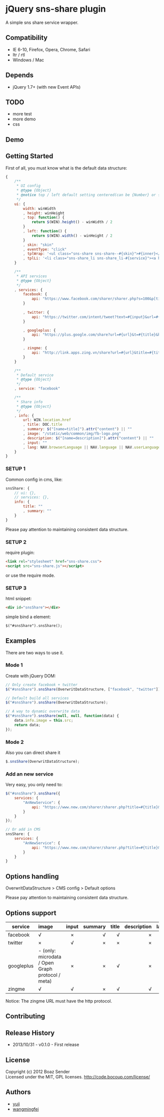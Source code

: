 # jQuery sns-share plugin

A simple sns share service wrapper.

## Compatibility

- IE 6-10, Firefox, Opera, Chrome, Safari
- ltr / rtl
- Windows / Mac

## Depends

- jQuery 1.7+ (with new Event APIs)

## TODO

- more test
- more demo
- css

## Demo

## Getting Started

First of all, you must know what is the default data structure:

```javascript
{
    /**
     * UI config
     * @type {Object}
     * @notice top / left default setting centered(can be {Number} or {Function})
     */
    ui: {
        width: winWidth
        , height: winHeight
        , top: function() {
            return $(WIN).height() - winWidth / 2
        }
        , left: function() {
            return $(WIN).width() - winHeight / 2
        }
        , skin: "skin"
        , eventType: "click"
        , tplWrap: '<ul class="sns-share sns-share--#{skin}">#{inner}</ul>'
        , tplLi: '<li class="sns-share_li sns-share_li-#{service}"><a href="#" data-sns-share="#{service}" title="#{service}" hidefocus="true" onclick="return false"></a></li>'
    }

    /**
     * API services
     * @type {Object}
     */
    , services: {
        facebook: {
            api: "https://www.facebook.com/sharer/sharer.php?s=100&p[title]=#{title}&p[summary]=#{summary}&p[images][0]=#{image}&p[url]=#{url}"
        }
        
        , twitter: {
            api: "https://twitter.com/intent/tweet?text=#{input}&url=#{url}"
        }

        , googleplus: {
            api: "https://plus.google.com/share?url=#{url}&t=#{title}&hl=#{lang}"
        }

        , zingme: {
            api: "http://link.apps.zing.vn/share?url=#{url}&title=#{title}&description=#{description}&screenshot=#{image}"
        }
    }

    /**
     * Default service
     * @type {Object}
     */
    , service: "facebook"

    /**
     * Share info
     * @type {Object}
     */
    , info: {
        url: WIN.location.href
        , title: DOC.title
        , summary: $("[name=title]").attr("content") || ""
        , image: "/static/web/common/img/fb-logo.png"
        , description: $("[name=description]").attr("content") || ""
        , input: ""
        , lang: NAV.browserLanguage || NAV.language || NAV.userLanguage || ""
    }
}
```

### SETUP 1

Common config in cms, like:

```javascript
snsShare: {
    // ui: {},
    // services: {},
    info: {
        title: ""
        , summary: ""
    }
}
```

Please pay attention to maintaining consistent data structure.

### SETUP 2

require plugin:

```html
<link rel="stylesheet" href="sns-share.css">
<script src="sns-share.js"></script>
```

or use the require mode.

### SETUP 3

html snippet:

```html
<div id="snsShare"></div>
```

simple bind a element:

```html
$("#snsShare").snsShare();
```

## Examples

There are two ways to use it.

### Mode 1

Create with jQuery DOM:

```javascript
// Only create facebook + twitter
$("#snsShare").snsShare(OverwritDataStructure, ["facebook", "twitter"]);

// Default build all services
$("#snsShare").snsShare(OverwritDataStructure);

// A way to dynamic overwrite data
$("#snsShare").snsShare(null, null, function(data) {
    data.info.image = this.src;
    return data;
});
```

### Mode 2

Also you can direct share it

```javascript
$.snsShare(OverwritDataStructure);
```

### Add an new service

Very easy, you only need to:

```javascript
$("#snsShare").snsShare({
    services: {
        "AnNewService": {
            api: "https://www.new.com/sharer/sharer.php?title=#{title}&images=image&url=#{url}"
        }
    }
});

// Or add in CMS
snsShare: {
    services: {
        "AnNewService": {
            api: "https://www.new.com/sharer/sharer.php?title=#{title}&images=#{image}&url=#{url}"
        }
    }
}
```

## Options handling

OverwritDataStructure > CMS config > Default options

Please pay attention to maintaining consistent data structure.

## Options support

|service  |  image | input | summary | title | description | lang
| ------------- |:-----|:--------:| -----:| -----:| -----:| -----:|
|facebook|√|×|√|√|×|×|
|twitter|×|√|×|×|×|×|
|googleplus|- (only: microdata / Open Graph protocol / meta)|×|×|√|×|√|
|zingme|√|√|×|√|√|×|

Notice: The zingme URL must have the http protocol.

## Contributing

## Release History

* 2013/10/31 - v0.1.0 - First release

## License

Copyright (c) 2012 Boaz Sender  
Licensed under the MIT, GPL licenses.
http://code.bocoup.com/license/

## Authors

* [yuji](http://gitlab.pro/u/yuji)
* [wangmingfei](http://gitlab.pro/u/wangmingfei)